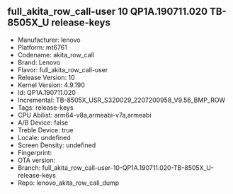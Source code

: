 ## full_akita_row_call-user 10 QP1A.190711.020 TB-8505X_U release-keys
- Manufacturer: lenovo
- Platform: mt6761
- Codename: akita_row_call
- Brand: Lenovo
- Flavor: full_akita_row_call-user
- Release Version: 10
- Kernel Version: 4.9.190
- Id: QP1A.190711.020
- Incremental: TB-8505X_USR_S320029_2207200958_V9.56_BMP_ROW
- Tags: release-keys
- CPU Abilist: arm64-v8a,armeabi-v7a,armeabi
- A/B Device: false
- Treble Device: true
- Locale: undefined
- Screen Density: undefined
- Fingerprint: 
- OTA version: 
- Branch: full_akita_row_call-user-10-QP1A.190711.020-TB-8505X_U-release-keys
- Repo: lenovo_akita_row_call_dump
